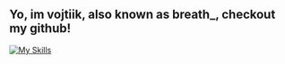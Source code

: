 ## Yo, im vojtiik, also known as breath_, checkout my github!
[![My Skills](https://skillicons.dev/icons?i=html,js,css,react,tailwind,cs,c++,figma)](https://skillicons.dev)
